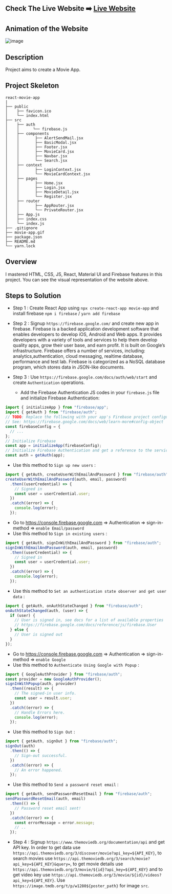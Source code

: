 ## Check The Live Website ➡️ [Live Website]()

## Animation of the Website

![image](./movie-app.gif)

## Description

Project aims to create a Movie App.

## Project Skeleton

    react-movie-app
    |
    ├── public
    │    ├── favicon.ico
    │    └── index.html
    ├── src
    │    ├── auth
    │    │      └── firebase.js
    │    ├── components
    │    │       ├── AlertSendMail.jsx
    │    │       ├── BasicModal.jsx
    │    │       ├── Footer.jsx
    │    │       ├── MovieCard.jsx
    │    │       ├── Navbar.jsx
    │    │       └── Search.jsx
    │    ├── context
    │    │       ├── LoginContext.jsx
    │    │       └── MovieCardContext.jsx
    │    ├── pages
    │    │       ├── Home.jsx
    │    │       ├── Login.jsx
    │    │       ├── MovieDetail.jsx
    │    │       └── Register.jsx
    │    ├── router
    │    │       ├── AppRouter.jsx
    │    │       └── PrivateRouter.jsx
    │    ├── App.js
    │    ├── index.css
    │    └── index.js
    ├── .gitignore
    ├── movie-app.gif
    ├── package.json
    ├── README.md
    └── yarn.lock

## Overview

I mastered HTML, CSS, JS, React, Material UI and Firebase features in this project. You can see the visual representation of the website above.

## Steps to Solution

- Step 1 : Create React App using `npx create-react-app movie-app` and install firebase `npm i firebase` / `yarn add firebase`

- Step 2 : Signup `https://firebase.google.com/` and create new app in firebase.
  Firebase is a backed application development software that enables developers to develop iOS, Android and Web apps. It provides developers with a variety of tools and services to help them develop quality apps, grow their user base, and earn profit. It is built on Google’s infrastructure. Firebase offers a number of services, including: analytics,authentication, cloud messaging, realtime database, performance and test lab. Firebase is categorized as a NoSQL database program, which stores data in JSON-like documents.

- Step 3 : Use `https://firebase.google.com/docs/auth/web/start` and create `Authentication` operations.
  - Add the Firebase Authentication JS codes in your `firebase.js` file and initialize Firebase Authentication:

```jsx
import { initializeApp } from "firebase/app";
import { getAuth } from "firebase/auth";
// TODO: Replace the following with your app's Firebase project configuration at project settings part
// See: https://firebase.google.com/docs/web/learn-more#config-object
const firebaseConfig = {
  // ...
};
// Initialize Firebase
const app = initializeApp(firebaseConfig);
// Initialize Firebase Authentication and get a reference to the service
const auth = getAuth(app);
```

- Use this method to `Sign up new users` :

```jsx
import { getAuth, createUserWithEmailAndPassword } from "firebase/auth";
createUserWithEmailAndPassword(auth, email, password)
  .then((userCredential) => {
    // Signed in
    const user = userCredential.user;
  })
  .catch((error) => {
    console.log(error);
  });
```

- Go to https://console.firebase.google.com => Authentication => sign-in-method => `enable Email/password`
- Use this method to `Sign in existing users` :

```jsx
import { getAuth, signInWithEmailAndPassword } from "firebase/auth";
signInWithEmailAndPassword(auth, email, password)
  .then((userCredential) => {
    // Signed in
    const user = userCredential.user;
  })
  .catch((error) => {
    console.log(error);
  });
```

- Use this method to `Set an authentication state observer and get user data` :

```jsx
import { getAuth, onAuthStateChanged } from "firebase/auth";
onAuthStateChanged(auth, (user) => {
  if (user) {
    // User is signed in, see docs for a list of available properties
    // https://firebase.google.com/docs/reference/js/firebase.User
  } else {
    // User is signed out
  }
});
```

- Go to https://console.firebase.google.com => Authentication => sign-in-method => `enable Google`
- Use this method to `Authenticate Using Google with Popup` :

```jsx
import { GoogleAuthProvider } from "firebase/auth";
const provider = new GoogleAuthProvider();
signInWithPopup(auth, provider)
  .then((result) => {
    // The signed-in user info.
    const user = result.user;
  })
  .catch((error) => {
    // Handle Errors here.
    console.log(error);
  });
```

- Use this method to `Sign Out` :

```jsx
import { getAuth, signOut } from "firebase/auth";
signOut(auth)
  .then(() => {
    // Sign-out successful.
  })
  .catch((error) => {
    // An error happened.
  });
```

- Use this method to `Send a password reset email` :

```jsx
import { getAuth, sendPasswordResetEmail } from "firebase/auth";
sendPasswordResetEmail(auth, email)
  .then(() => {
    // Password reset email sent!
  })
  .catch((error) => {
    const errorMessage = error.message;
    // ..
  });
```

- Step 4 : Signup `https://www.themoviedb.org/documentation/api` and get API key. In order to get data use `https://api.themoviedb.org/3/discover/movie?api_key=${API_KEY}`, to search movies use `https://api.themoviedb.org/3/search/movie?api_key=${API_KEY}&query=`, to get movie details use `https://api.themoviedb.org/3/movie/${id}?api_key=${API_KEY}` and to get video key use `https://api.themoviedb.org/3/movie/${id}/videos?api_key=${API_KEY}`. Use `https://image.tmdb.org/t/p/w1280${poster_path}` for image `src`.
